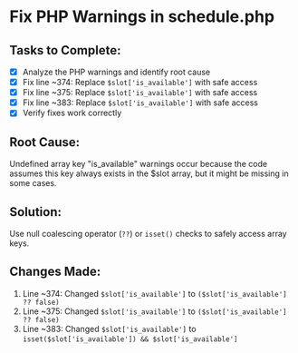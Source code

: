 # Fix PHP Warnings in schedule.php

## Tasks to Complete:
- [x] Analyze the PHP warnings and identify root cause
- [x] Fix line ~374: Replace `$slot['is_available']` with safe access
- [x] Fix line ~375: Replace `$slot['is_available']` with safe access  
- [x] Fix line ~383: Replace `$slot['is_available']` with safe access
- [x] Verify fixes work correctly

## Root Cause:
Undefined array key "is_available" warnings occur because the code assumes this key always exists in the $slot array, but it might be missing in some cases.

## Solution:
Use null coalescing operator (`??`) or `isset()` checks to safely access array keys.

## Changes Made:
1. Line ~374: Changed `$slot['is_available']` to `($slot['is_available'] ?? false)`
2. Line ~375: Changed `$slot['is_available']` to `($slot['is_available'] ?? false)`
3. Line ~383: Changed `$slot['is_available']` to `isset($slot['is_available']) && $slot['is_available']`
